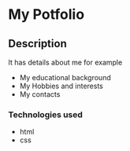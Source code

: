 # My Potfolio
## Description
It has details about me for example 
* My educational background 
* My Hobbies and interests 
* My contacts
### Technologies used
* html
* css